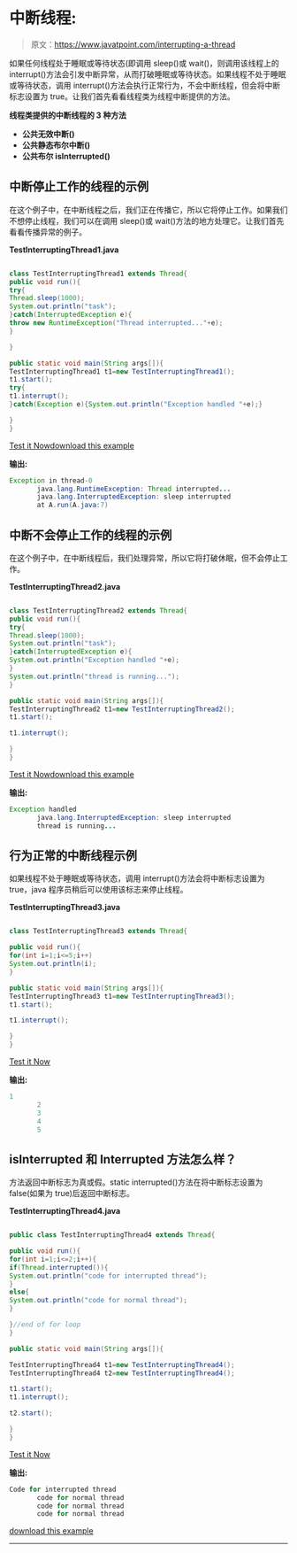 # 中断线程:

> 原文：<https://www.javatpoint.com/interrupting-a-thread>

如果任何线程处于睡眠或等待状态(即调用 sleep()或 wait()，则调用该线程上的 interrupt()方法会引发中断异常，从而打破睡眠或等待状态。如果线程不处于睡眠或等待状态，调用 interrupt()方法会执行正常行为，不会中断线程，但会将中断标志设置为 true。让我们首先看看线程类为线程中断提供的方法。

**线程类提供的中断线程的 3 种方法**

*   **公共无效中断()**
*   **公共静态布尔中断()**
*   **公共布尔 isInterrupted()**

## 中断停止工作的线程的示例

在这个例子中，在中断线程之后，我们正在传播它，所以它将停止工作。如果我们不想停止线程，我们可以在调用 sleep()或 wait()方法的地方处理它。让我们首先看看传播异常的例子。

**TestInterruptingThread1.java**

```java

class TestInterruptingThread1 extends Thread{
public void run(){
try{
Thread.sleep(1000);
System.out.println("task");
}catch(InterruptedException e){
throw new RuntimeException("Thread interrupted..."+e);
}

}

public static void main(String args[]){
TestInterruptingThread1 t1=new TestInterruptingThread1();
t1.start();
try{
t1.interrupt();
}catch(Exception e){System.out.println("Exception handled "+e);}

}
}

```

[Test it Now](https://www.javatpoint.com/opr/test.jsp?filename=TestInterruptingThread1)[download this example](https://static.javatpoint.com/src/multi/interrupt1.zip)

**输出:**

```java
Exception in thread-0  
       java.lang.RuntimeException: Thread interrupted...
       java.lang.InterruptedException: sleep interrupted
       at A.run(A.java:7)

```

## 中断不会停止工作的线程的示例

在这个例子中，在中断线程后，我们处理异常，所以它将打破休眠，但不会停止工作。

**TestInterruptingThread2.java**

```java

class TestInterruptingThread2 extends Thread{
public void run(){
try{
Thread.sleep(1000);
System.out.println("task");
}catch(InterruptedException e){
System.out.println("Exception handled "+e);
}
System.out.println("thread is running...");
}

public static void main(String args[]){
TestInterruptingThread2 t1=new TestInterruptingThread2();
t1.start();

t1.interrupt();

}
}

```

[Test it Now](https://www.javatpoint.com/opr/test.jsp?filename=TestInterruptingThread2)[download this example](https://static.javatpoint.com/src/multi/interrupt2.zip)

**输出:**

```java
Exception handled  
       java.lang.InterruptedException: sleep interrupted
       thread is running...

```

## 行为正常的中断线程示例

如果线程不处于睡眠或等待状态，调用 interrupt()方法会将中断标志设置为 true，java 程序员稍后可以使用该标志来停止线程。

**TestInterruptingThread3.java**

```java

class TestInterruptingThread3 extends Thread{

public void run(){
for(int i=1;i<=5;i++)
System.out.println(i);
}

public static void main(String args[]){
TestInterruptingThread3 t1=new TestInterruptingThread3();
t1.start();

t1.interrupt();

}
}

```

[Test it Now](https://www.javatpoint.com/opr/test.jsp?filename=TestInterruptingThread3)

**输出:**

```java
1
       2
       3
       4 
       5

```

## isInterrupted 和 Interrupted 方法怎么样？

方法返回中断标志为真或假。static interrupted()方法在将中断标志设置为 false(如果为 true)后返回中断标志。

**TestInterruptingThread4.java**

```java

public class TestInterruptingThread4 extends Thread{

public void run(){
for(int i=1;i<=2;i++){
if(Thread.interrupted()){
System.out.println("code for interrupted thread");
}
else{
System.out.println("code for normal thread");
}

}//end of for loop
}

public static void main(String args[]){

TestInterruptingThread4 t1=new TestInterruptingThread4();
TestInterruptingThread4 t2=new TestInterruptingThread4();

t1.start();
t1.interrupt();

t2.start();

}
}

```

[Test it Now](https://www.javatpoint.com/opr/test.jsp?filename=TestInterruptingThread4)

**输出:**

```java
Code for interrupted thread
       code for normal thread
       code for normal thread
       code for normal thread

```

[download this example](https://static.javatpoint.com/src/multi/interrupt3.zip)

* * *